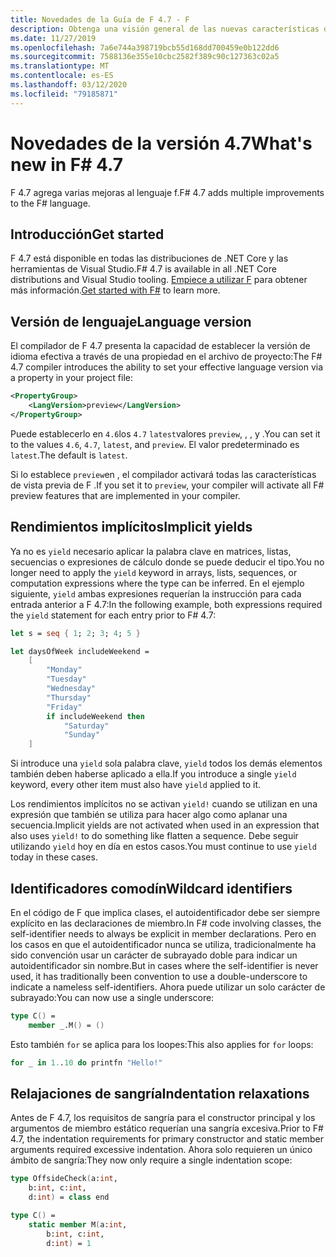 ```yaml
---
title: Novedades de la Guía de F 4.7 - F
description: Obtenga una visión general de las nuevas características disponibles en F 4.7.
ms.date: 11/27/2019
ms.openlocfilehash: 7a6e744a398719bcb55d168dd700459e0b122dd6
ms.sourcegitcommit: 7588136e355e10cbc2582f389c90c127363c02a5
ms.translationtype: MT
ms.contentlocale: es-ES
ms.lasthandoff: 03/12/2020
ms.locfileid: "79185871"
---
```

# <a name="whats-new-in-f-47"></a><span data-ttu-id="6535d-103">Novedades de la versión 4.7</span><span class="sxs-lookup"><span data-stu-id="6535d-103">What's new in F# 4.7</span></span>

<span data-ttu-id="6535d-104">F 4.7 agrega varias mejoras al lenguaje f.</span><span class="sxs-lookup"><span data-stu-id="6535d-104">F# 4.7 adds multiple improvements to the F# language.</span></span>

## <a name="get-started"></a><span data-ttu-id="6535d-105">Introducción</span><span class="sxs-lookup"><span data-stu-id="6535d-105">Get started</span></span>

<span data-ttu-id="6535d-106">F 4.7 está disponible en todas las distribuciones de .NET Core y las herramientas de Visual Studio.</span><span class="sxs-lookup"><span data-stu-id="6535d-106">F# 4.7 is available in all .NET Core distributions and Visual Studio tooling.</span></span> <span data-ttu-id="6535d-107">[Empiece a utilizar F](../get-started/index.md) para obtener más información.</span><span class="sxs-lookup"><span data-stu-id="6535d-107">[Get started with F#](../get-started/index.md) to learn more.</span></span>

## <a name="language-version"></a><span data-ttu-id="6535d-108">Versión de lenguaje</span><span class="sxs-lookup"><span data-stu-id="6535d-108">Language version</span></span>

<span data-ttu-id="6535d-109">El compilador de F 4.7 presenta la capacidad de establecer la versión de idioma efectiva a través de una propiedad en el archivo de proyecto:</span><span class="sxs-lookup"><span data-stu-id="6535d-109">The F# 4.7 compiler introduces the ability to set your effective language version via a property in your project file:</span></span>

```xml
<PropertyGroup>
    <LangVersion>preview</LangVersion>
</PropertyGroup>
```

<span data-ttu-id="6535d-110">Puede establecerlo en `4.6`los `4.7` `latest`valores `preview`, , , y .</span><span class="sxs-lookup"><span data-stu-id="6535d-110">You can set it to the values `4.6`, `4.7`, `latest`, and `preview`.</span></span> <span data-ttu-id="6535d-111">El valor predeterminado es `latest`.</span><span class="sxs-lookup"><span data-stu-id="6535d-111">The default is `latest`.</span></span>

<span data-ttu-id="6535d-112">Si lo establece `preview`en , el compilador activará todas las características de vista previa de F .</span><span class="sxs-lookup"><span data-stu-id="6535d-112">If you set it to `preview`, your compiler will activate all F# preview features that are implemented in your compiler.</span></span>

## <a name="implicit-yields"></a><span data-ttu-id="6535d-113">Rendimientos implícitos</span><span class="sxs-lookup"><span data-stu-id="6535d-113">Implicit yields</span></span>

<span data-ttu-id="6535d-114">Ya no es `yield` necesario aplicar la palabra clave en matrices, listas, secuencias o expresiones de cálculo donde se puede deducir el tipo.</span><span class="sxs-lookup"><span data-stu-id="6535d-114">You no longer need to apply the `yield` keyword in arrays, lists, sequences, or computation expressions where the type can be inferred.</span></span> <span data-ttu-id="6535d-115">En el ejemplo siguiente, `yield` ambas expresiones requerían la instrucción para cada entrada anterior a F 4.7:</span><span class="sxs-lookup"><span data-stu-id="6535d-115">In the following example, both expressions required the `yield` statement for each entry prior to F# 4.7:</span></span>

```fsharp
let s = seq { 1; 2; 3; 4; 5 }

let daysOfWeek includeWeekend =
    [
        "Monday"
        "Tuesday"
        "Wednesday"
        "Thursday"
        "Friday"
        if includeWeekend then
            "Saturday"
            "Sunday"
    ]
```

<span data-ttu-id="6535d-116">Si introduce una `yield` sola palabra clave, `yield` todos los demás elementos también deben haberse aplicado a ella.</span><span class="sxs-lookup"><span data-stu-id="6535d-116">If you introduce a single `yield` keyword, every other item must also have `yield` applied to it.</span></span>

<span data-ttu-id="6535d-117">Los rendimientos implícitos no se activan `yield!` cuando se utilizan en una expresión que también se utiliza para hacer algo como aplanar una secuencia.</span><span class="sxs-lookup"><span data-stu-id="6535d-117">Implicit yields are not activated when used in an expression that also uses `yield!` to do something like flatten a sequence.</span></span> <span data-ttu-id="6535d-118">Debe seguir utilizando `yield` hoy en día en estos casos.</span><span class="sxs-lookup"><span data-stu-id="6535d-118">You must continue to use `yield` today in these cases.</span></span>

## <a name="wildcard-identifiers"></a><span data-ttu-id="6535d-119">Identificadores comodín</span><span class="sxs-lookup"><span data-stu-id="6535d-119">Wildcard identifiers</span></span>

<span data-ttu-id="6535d-120">En el código de F que implica clases, el autoidentificador debe ser siempre explícito en las declaraciones de miembro.</span><span class="sxs-lookup"><span data-stu-id="6535d-120">In F# code involving classes, the self-identifier needs to always be explicit in member declarations.</span></span> <span data-ttu-id="6535d-121">Pero en los casos en que el autoidentificador nunca se utiliza, tradicionalmente ha sido convención usar un carácter de subrayado doble para indicar un autoidentificador sin nombre.</span><span class="sxs-lookup"><span data-stu-id="6535d-121">But in cases where the self-identifier is never used, it has traditionally been convention to use a double-underscore to indicate a nameless self-identifiers.</span></span> <span data-ttu-id="6535d-122">Ahora puede utilizar un solo carácter de subrayado:</span><span class="sxs-lookup"><span data-stu-id="6535d-122">You can now use a single underscore:</span></span>

```fsharp
type C() =
    member _.M() = ()
```

<span data-ttu-id="6535d-123">Esto también `for` se aplica para los loopes:</span><span class="sxs-lookup"><span data-stu-id="6535d-123">This also applies for `for` loops:</span></span>

```fsharp
for _ in 1..10 do printfn "Hello!"
```

## <a name="indentation-relaxations"></a><span data-ttu-id="6535d-124">Relajaciones de sangría</span><span class="sxs-lookup"><span data-stu-id="6535d-124">Indentation relaxations</span></span>

<span data-ttu-id="6535d-125">Antes de F 4.7, los requisitos de sangría para el constructor principal y los argumentos de miembro estático requerían una sangría excesiva.</span><span class="sxs-lookup"><span data-stu-id="6535d-125">Prior to F# 4.7, the indentation requirements for primary constructor and static member arguments required excessive indentation.</span></span> <span data-ttu-id="6535d-126">Ahora solo requieren un único ámbito de sangría:</span><span class="sxs-lookup"><span data-stu-id="6535d-126">They now only require a single indentation scope:</span></span>

```fsharp
type OffsideCheck(a:int,
    b:int, c:int,
    d:int) = class end

type C() =
    static member M(a:int,
        b:int, c:int,
        d:int) = 1
```
